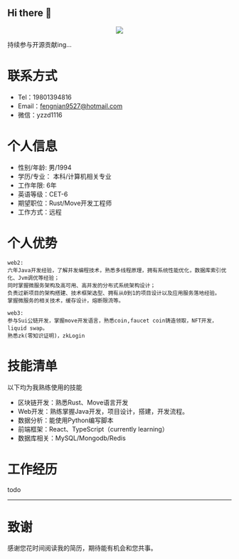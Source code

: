 ## Hi there 👋

<p align="center">
  <img src="https://github-readme-stats.vercel.app/api?username=windyund&show_icons=true&theme=graywhite"/>
</p>

持续参与开源贡献ing...

# 联系方式

- Tel：19801394816
- Email：fengnian9527@hotmail.com
- 微信：yzzd1116

# 个人信息

- 性别/年龄: 男/1994
- 学历/专业： 本科/计算机相关专业
- 工作年限: 6年
- 英语等级：CET-6
- 期望职位：Rust/Move开发工程师
- 工作方式：远程

# 个人优势
```
web2:
六年Java开发经验，了解并发编程技术，熟悉多线程原理，拥有系统性能优化，数据库索引优化、Jvm调优等经验；
同时掌握微服务架构及高可用、高并发的分布式系统架构设计；
负责过新项目的架构搭建、技术框架选型、拥有从0到1的项目设计以及应用服务落地经验。
掌握微服务的相关技术，缓存设计，熔断限流等。

web3:
参与Sui公链开发，掌握move开发语言，熟悉coin,faucet coin铸造领取，NFT开发，liquid swap。
熟悉zk(零知识证明)，zkLogin
```



# 技能清单

以下均为我熟练使用的技能

- 区块链开发：熟悉Rust、Move语言开发
- Web开发：熟练掌握Java开发，项目设计，搭建，开发流程。
- 数据分析：能使用Python编写脚本
- 前端框架：React、TypeScript（currently learning）
- 数据库相关：MySQL/Mongodb/Redis



# 工作经历

todo


---      
# 致谢
感谢您花时间阅读我的简历，期待能有机会和您共事。








<!--
**windyund/windyund** is a ✨ _special_ ✨ repository because its `README.md` (this file) appears on your GitHub profile.

Here are some ideas to get you started:

- 🔭 I’m currently working on ...
- 🌱 I’m currently learning ...
- 👯 I’m looking to collaborate on ...
- 🤔 I’m looking for help with ...
- 💬 Ask me about ...
- 📫 How to reach me: ...
- 😄 Pronouns: ...
- ⚡ Fun fact: ...
-->
